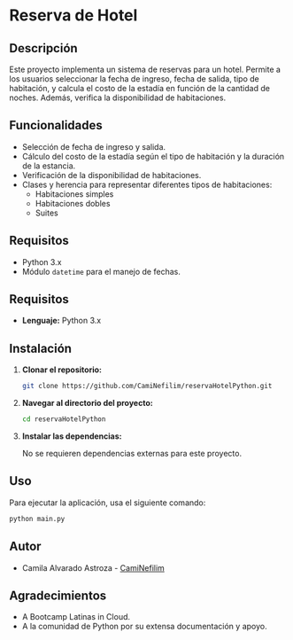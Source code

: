# Reserva de Hotel

## Descripción

Este proyecto implementa un sistema de reservas para un hotel. Permite a los usuarios seleccionar la fecha de ingreso, fecha de salida, tipo de habitación, y calcula el costo de la estadía en función de la cantidad de noches. Además, verifica la disponibilidad de habitaciones.

## Funcionalidades

- Selección de fecha de ingreso y salida.
- Cálculo del costo de la estadía según el tipo de habitación y la duración de la estancia.
- Verificación de la disponibilidad de habitaciones.
- Clases y herencia para representar diferentes tipos de habitaciones:
  - Habitaciones simples
  - Habitaciones dobles
  - Suites

## Requisitos

- Python 3.x
- Módulo `datetime` para el manejo de fechas.

## Requisitos

- **Lenguaje:** Python 3.x

## Instalación

1. **Clonar el repositorio:**

    ```bash
    git clone https://github.com/CamiNefilim/reservaHotelPython.git
    ```

2. **Navegar al directorio del proyecto:**

    ```bash
    cd reservaHotelPython
    ```

3. **Instalar las dependencias:**

    No se requieren dependencias externas para este proyecto.

## Uso

Para ejecutar la aplicación, usa el siguiente comando:

```bash
python main.py
```

## Autor

- Camila Alvarado Astroza - [CamiNefilim](https://github.com/CamiNefilim)

## Agradecimientos

- A Bootcamp Latinas in Cloud.
- A la comunidad de Python por su extensa documentación y apoyo.